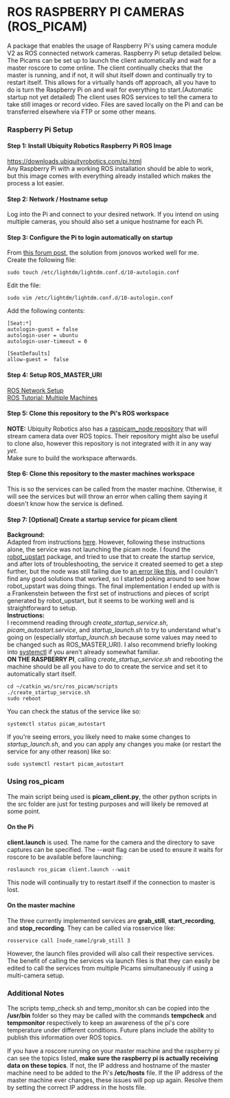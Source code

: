 # ROS RASPBERRY PI CAMERAS (ROS_PICAM)    
A package that enables the usage of Raspberry Pi's using camera module V2 as ROS connected network cameras. Raspberry Pi setup detailed below. The Picams can be set up to launch the client automatically and wait for a master roscore to come online. The client continually checks that the master is running, and if not, it will shut itself down and continually try to restart itself. This allows for a virtually hands off approach, all you have to do is turn the Raspberry Pi on and wait for everything to start.(Automatic startup not yet detailed) The client uses ROS services to tell the camera to take still images or record video. Files are saved locally on the Pi and can be transferred elsewhere via FTP or some other means.   

### Raspberry Pi Setup  
#### Step 1: Install Ubiquity Robotics Raspberry Pi ROS Image    
https://downloads.ubiquityrobotics.com/pi.html    
Any Raspberry Pi with a working ROS installation should be able to work, but this image comes with everything already installed which makes the process a lot easier.  

#### Step 2: Network / Hostname setup    
Log into the Pi and connect to your desired network. If you intend on using multiple cameras, you should also set a unique hostname for each Pi.   

#### Step 3: Configure the Pi to login automatically on startup    
From [this forum post](https://forum.ubiquityrobotics.com/t/a-hack-to-autologin/236/4), the solution from jonovos worked well for me.  
Create the following file:     
```
sudo touch /etc/lightdm/lightdm.conf.d/10-autologin.conf
```      

Edit the file:    
```
sudo vim /etc/lightdm/lightdm.conf.d/10-autologin.conf
```   

Add the following contents:     
```   
[Seat:*]
autologin-guest = false
autologin-user = ubuntu
autologin-user-timeout = 0

[SeatDefaults]
allow-guest =  false
```   

#### Step 4: Setup ROS_MASTER_URI   
[ROS Network Setup](http://wiki.ros.org/ROS/NetworkSetup)   
[ROS Tutorial: Multiple Machines](http://wiki.ros.org/ROS/Tutorials/MultipleMachines)   

#### Step 5: Clone this repository to the Pi's ROS workspace  
**NOTE:** Ubiquity Robotics also has a [raspicam_node repository](https://github.com/UbiquityRobotics/raspicam_node) that will stream camera data over ROS topics. Their repository might also be useful to clone also, however this repository is not integrated with it in any way *yet*.   
Make sure to build the workspace afterwards.   

#### Step 6: Clone this repository to the master machines workspace  
This is so the services can be called from the master machine. Otherwise, it will see the services but will throw an error when calling them saying it doesn't know how the service is defined.

#### Step 7: [Optional] Create a startup service for picam client
**Background:**     
Adapted from instructions [here](https://risc.readthedocs.io/2-auto-service-start-afer-boot.html). However, following these instructions alone, the service was not launching the picam node. I found the [robot_upstart](http://wiki.ros.org/robot_upstart) package, and tried to use that to create the startup service, and after lots of troubleshooting, the service it created seemed to get a step further, but the node was still failing due to [an error like this](https://stackoverflow.com/questions/42583835/failed-to-open-vchiq-instance), and I couldn't find any good solutions that worked, so I started poking around to see how robot_upstart was doing things. The final implementation I ended up with is a Frankenstein between the first set of instructions and pieces of script generated by robot_upstart, but it seems to be working well and is straightforward to setup.  
**Instructions:**  
I recommend reading through *create_startup_service.sh*, *picam_autostart.service*, and *startup_launch.sh* to try to understand what's going on (especially *startup_launch.sh* because some values may need to be changed such as ROS_MASTER_URI). I also recommend briefly looking into [systemctl](https://www.commandlinux.com/man-page/man1/systemctl.1.html) if you aren't already somewhat familiar.   
**ON THE RASPBERRY PI**, calling *create_startup_service.sh* and rebooting the machine should be all you have to do to create the service and set it to automatically start itself.   
```   
cd ~/catkin_ws/src/ros_picam/scripts  
./create_startup_service.sh   
sudo reboot  
```    
You can check the status of the service like so:   
```   
systemctl status picam_autostart
```   
If you're seeing errors, you likely need to make some changes to *startup_launch.sh*, and you can apply any changes you make (or restart the service for any other reason) like so:  
```   
sudo systemctl restart picam_autostart  
```   

### Using ros_picam
The main script being used is **picam_client.py**, the other python scripts in the src folder are just for testing purposes and will likely be removed at some point.
#### On the Pi   
**client.launch** is used. The name for the camera and the directory to save captures can be specified. The *--wait* flag can be used to ensure it waits for roscore to be available before launching:   
```
roslaunch ros_picam client.launch --wait
```   
This node will continually try to restart itself if the connection to master is lost.  
#### On the master machine   
The three currently implemented services are **grab_still**, **start_recording**, and **stop_recording**. They can be called via rosservice like:
```
rosservice call [node_name]/grab_still 3
```   
However, the launch files provided will also call their respective services. The benefit of calling the services via launch files is that they can easily be edited to call the services from multiple Picams simultaneously if using a multi-camera setup.   


### Additional Notes   
The scripts temp_check.sh and temp_monitor.sh can be copied into the **/usr/bin** folder so they may be called with the commands **tempcheck** and **tempmonitor** respectively to keep an awareness of the pi's core temperature under different conditions. Future plans include the ability to publish this information over ROS topics.  

If you have a roscore running on your master machine and the raspberry pi can see the topics listed, **make sure the raspberry pi is actually receiving data on these topics**. If not, the IP address and hostname of the master machine need to be added to the Pi's **/etc/hosts** file. If the IP address of the master machine ever changes, these issues will pop up again. Resolve them by setting the correct IP address in the hosts file.   
